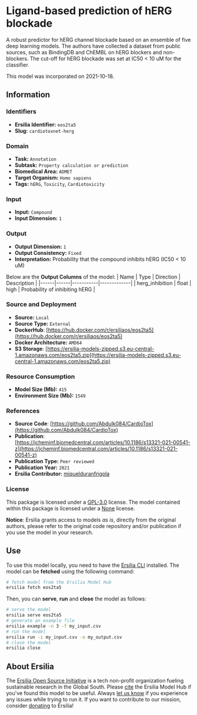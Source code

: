 # Ligand-based prediction of hERG blockade

A robust predictor for hERG channel blockade based on an ensemble of five deep learning models. The authors have collected a dataset from public sources, such as BindingDB and ChEMBL on hERG blockers and non-blockers. The cut-off for hERG blockade was set at IC50 < 10 uM for the classifier.

This model was incorporated on 2021-10-18.

## Information
### Identifiers
- **Ersilia Identifier:** `eos2ta5`
- **Slug:** `cardiotoxnet-herg`

### Domain
- **Task:** `Annotation`
- **Subtask:** `Property calculation or prediction`
- **Biomedical Area:** `ADMET`
- **Target Organism:** `Homo sapiens`
- **Tags:** `hERG`, `Toxicity`, `Cardiotoxicity`

### Input
- **Input:** `Compound`
- **Input Dimension:** `1`

### Output
- **Output Dimension:** `1`
- **Output Consistency:** `Fixed`
- **Interpretation:** Probability that the compound inhibits hERG (IC50 < 10 uM)

Below are the **Output Columns** of the model:
| Name | Type | Direction | Description |
|------|------|-----------|-------------|
| herg_inhibition | float | high | Probability of inhibiting hERG |


### Source and Deployment
- **Source:** `Local`
- **Source Type:** `External`
- **DockerHub**: [https://hub.docker.com/r/ersiliaos/eos2ta5](https://hub.docker.com/r/ersiliaos/eos2ta5)
- **Docker Architecture:** `AMD64`
- **S3 Storage**: [https://ersilia-models-zipped.s3.eu-central-1.amazonaws.com/eos2ta5.zip](https://ersilia-models-zipped.s3.eu-central-1.amazonaws.com/eos2ta5.zip)

### Resource Consumption
- **Model Size (Mb):** `415`
- **Environment Size (Mb):** `1549`


### References
- **Source Code**: [https://github.com/Abdulk084/CardioTox](https://github.com/Abdulk084/CardioTox)
- **Publication**: [https://jcheminf.biomedcentral.com/articles/10.1186/s13321-021-00541-z](https://jcheminf.biomedcentral.com/articles/10.1186/s13321-021-00541-z)
- **Publication Type:** `Peer reviewed`
- **Publication Year:** `2021`
- **Ersilia Contributor:** [miquelduranfrigola](https://github.com/miquelduranfrigola)

### License
This package is licensed under a [GPL-3.0](https://github.com/ersilia-os/ersilia/blob/master/LICENSE) license. The model contained within this package is licensed under a [None](LICENSE) license.

**Notice**: Ersilia grants access to models _as is_, directly from the original authors, please refer to the original code repository and/or publication if you use the model in your research.


## Use
To use this model locally, you need to have the [Ersilia CLI](https://github.com/ersilia-os/ersilia) installed.
The model can be **fetched** using the following command:
```bash
# fetch model from the Ersilia Model Hub
ersilia fetch eos2ta5
```
Then, you can **serve**, **run** and **close** the model as follows:
```bash
# serve the model
ersilia serve eos2ta5
# generate an example file
ersilia example -n 3 -f my_input.csv
# run the model
ersilia run -i my_input.csv -o my_output.csv
# close the model
ersilia close
```

## About Ersilia
The [Ersilia Open Source Initiative](https://ersilia.io) is a tech non-profit organization fueling sustainable research in the Global South.
Please [cite](https://github.com/ersilia-os/ersilia/blob/master/CITATION.cff) the Ersilia Model Hub if you've found this model to be useful. Always [let us know](https://github.com/ersilia-os/ersilia/issues) if you experience any issues while trying to run it.
If you want to contribute to our mission, consider [donating](https://www.ersilia.io/donate) to Ersilia!
